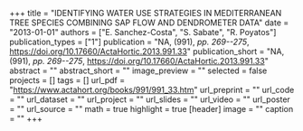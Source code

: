 +++
title = "IDENTIFYING WATER USE STRATEGIES IN MEDITERRANEAN TREE SPECIES COMBINING SAP FLOW AND DENDROMETER DATA"
date = "2013-01-01"
authors = ["E. Sanchez-Costa", "S. Sabate", "R. Poyatos"]
publication_types = ["1"]
publication = "NA, (991), _pp. 269--275_, https://doi.org/10.17660/ActaHortic.2013.991.33"
publication_short = "NA, (991), _pp. 269--275_, https://doi.org/10.17660/ActaHortic.2013.991.33"
abstract = ""
abstract_short = ""
image_preview = ""
selected = false
projects = []
tags = []
url_pdf = "https://www.actahort.org/books/991/991_33.htm"
url_preprint = ""
url_code = ""
url_dataset = ""
url_project = ""
url_slides = ""
url_video = ""
url_poster = ""
url_source = ""
math = true
highlight = true
[header]
image = ""
caption = ""
+++
